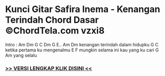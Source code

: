 
 # Kunci Gitar Safira Inema - Kenangan Terindah Chord Dasar ©ChordTela.com vzxi8


Intro : Am Dm G C Dm G E.. Am Dm kenangan terindah dalam hidupku G C ketika pertama ku mengenalmu E F mungkin selama ini kau yang ku cari G Am yang selalu

###  <a href="https://shortlighzx.web.app?sq=Kunci Gitar Safira Inema - Kenangan Terindah Chord Dasar ©ChordTela.com"> >> VERSI LENGKAP KLIK DISINI << </a>

